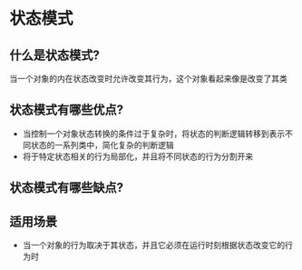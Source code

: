 # 状态模式

## 什么是状态模式?
当一个对象的内在状态改变时允许改变其行为，这个对象看起来像是改变了其类

## 状态模式有哪些优点?
* 当控制一个对象状态转换的条件过于复杂时，将状态的判断逻辑转移到表示不同状态的一系列类中，简化复杂的判断逻辑
* 将于特定状态相关的行为局部化，并且将不同状态的行为分割开来

## 状态模式有哪些缺点?


## 适用场景
* 当一个对象的行为取决于其状态，并且它必须在运行时刻根据状态改变它的行为时



